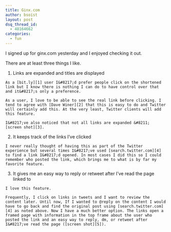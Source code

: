 ```yaml
---
title: Ginx.com
author: bsoist
layout: post
dsq_thread_id:
  - 48164662
categories:
  - fun
---
```

I signed up for ginx.com yesterday and I enjoyed checking it out.

There are at least three things I like.

  1. Links are expanded and titles are displayed  
      
    As a [bit.ly][1] user I&#8217;d prefer people click on the shortened link but I know there is nothing I can do to have control over that and it&#8217;s only a preference.
    
    As a user, I love to be able to see the real link before clicking. I tend to agree with [Dave Winer][2] that this is easy to do and Twitter will certainly add this. At the very least, Twitter clients will add this feature.
    
    I&#8217;ve also noticed that not all links are expanded &#8211; [screen shot][3].

  2. It keeps track of the links I&#8217;ve clicked  
      
    I never really thought of having this as part of the Twitter experience but several times I&#8217;ve used [search.twitter.com][4] to find a link I&#8217;d opened. In most cases I did this so I could remember who posted the link, which brings me to what is by far my favorite feature.

  3. It gives me an easy way to reply or retweet after I&#8217;ve read the page linked to  
      
    I love this feature.
    
    Frequently, I click on links in tweets and I want to review the content later. Until now, If I wanted to @reply on the content I would have to go back and find the original post using [search.twitter.com][4] as noted above. Now I have a much better option. The links open a framed page with information in the top frame about the user who posted the link and an easy way to reply, dm, or retweet after I&#8217;ve read the page ([screen shot][5]).

 [1]: http://bit.ly
 [2]: http://www.scripting.com/stories/2009/02/21/playingWithGinxcom.html
 [3]: http://flickr.com/photos/bsoist/3305887159/
 [4]: http://search.twitter.com
 [5]: http://flickr.com/photos/bsoist/3306718248/
